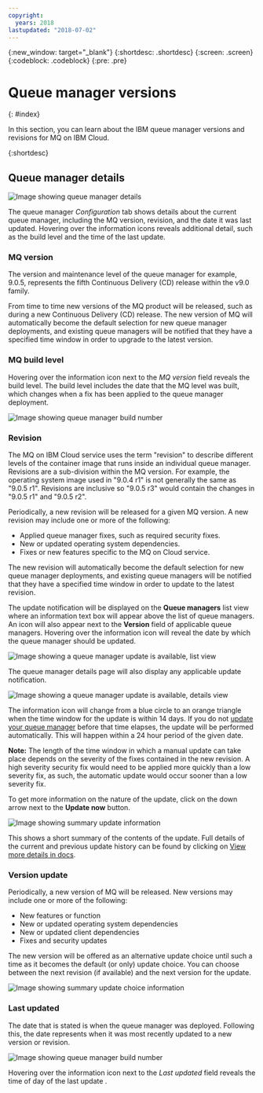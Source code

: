 ```yaml
---
copyright:
  years: 2018
lastupdated: "2018-07-02"
---
```


{:new_window: target="_blank"}
{:shortdesc: .shortdesc}
{:screen: .screen}
{:codeblock: .codeblock}
{:pre: .pre}

# Queue manager versions
{: #index}

In this section, you can learn about the IBM queue manager versions and revisions for MQ on IBM Cloud.

{:shortdesc}

## Queue manager details

![Image showing queue manager details](../images/mqoc_qm_details.png)

The queue manager *Configuration* tab shows details about the current queue manager, including the MQ version, revision, and the date it was last updated. Hovering over the information icons reveals additional detail, such as the build level and the time of the last update.

### MQ version

The version and maintenance level of the queue manager for example, 9.0.5, represents the fifth Continuous Delivery (CD) release within the v9.0 family.

From time to time new versions of the MQ product will be released, such as during a new Continuous Delivery (CD) release. The new version of MQ will automatically become the default selection for new queue manager deployments, and existing queue managers will be notified that they have a specified time window in order to upgrade to the latest version.

### MQ build level

Hovering over the information icon next to the *MQ version* field reveals the build level. The build level includes the date that the MQ level was built, which changes when a fix has been applied to the queue manager deployment.

![Image showing queue manager build number](../images/mqoc_qm_build_level.png)

### Revision

The MQ on IBM Cloud service uses the term "revision" to describe different levels of the container image that runs inside an individual queue manager. Revisions are a sub-division within the MQ version. For example, the operating system image used in "9.0.4 r1" is not generally the same as "9.0.5 r1". Revisions are inclusive so "9.0.5 r3" would contain the changes in "9.0.5 r1" and "9.0.5 r2".

Periodically, a new revision will be released for a given MQ version. A new revision may include one or more of the following:
* Applied queue manager fixes, such as required security fixes.
* New or updated operating system dependencies.
* Fixes or new features specific to the MQ on Cloud service.

The new revision will automatically become the default selection for new queue manager deployments, and existing queue managers will be notified that they have a specified time window in order to update to the latest revision.

The update notification will be displayed on the **Queue managers** list view where an information text box will appear above the list of queue managers. An icon will also appear next to the **Version** field of applicable queue managers. Hovering over the information icon will reveal the date by which the queue manager should be updated.

![Image showing a queue manager update is available, list view](../images/mqoc_qm_update_available.png)

The queue manager details page will also display any applicable update notification.

![Image showing a queue manager update is available, details view](../images/mqoc_qm_rev_update_qmview.png)

The information icon will change from a blue circle to an orange triangle when the time window for the update is within 14 days. If you do not [update your queue manager](../mqoc_qm_update.html) before that time elapses, the update will be performed automatically. This will happen within a 24 hour period of the given date.

**Note:** The length of the time window in which a manual update can take place depends on the severity of the fixes contained in the new revision. A high severity security fix would need to be applied more quickly than a low severity fix, as such, the automatic update would occur sooner than a low severity fix.

To get more information on the nature of the update, click on the down arrow next to the **Update now** button.

![Image showing summary update information](../images/mqoc_qm_update_summary.png)

This shows a short summary of the contents of the update. Full details of the current and previous update history can be found by clicking on [View more details in docs](../reference/mqoc_qm_ver_and_rev_content.html).

### Version update

Periodically, a new version of MQ will be released. New versions may include one or more of the following:
* New features or function
* New or updated operating system dependencies
* New or updated client dependencies
* Fixes and security updates

The new version will be offered as an alternative update choice until such a time as it becomes the default (or only) update choice. You can choose between the next revision (if available) and the next version for the update.

![Image showing summary update choice information](../images/mqoc_qm_update_summary_choice.png)

### Last updated

The date that is stated is when the queue manager was deployed. Following this, the date represents when it was most recently updated to a new version or revision.

![Image showing queue manager build number](../images/mqoc_qm_updated_time.png)

Hovering over the information icon next to the *Last updated* field reveals the time of day of the last update .
